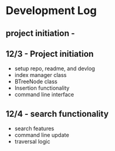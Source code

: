 # Development Log
## project initiation - 
## 12/3 - Project initiation
- setup repo, readme, and devlog
- index manager class
- BTreeNode class
- Insertion functionality
- command line interface
## 12/4 - search functionality
- search features
- command line update
- traversal logic
